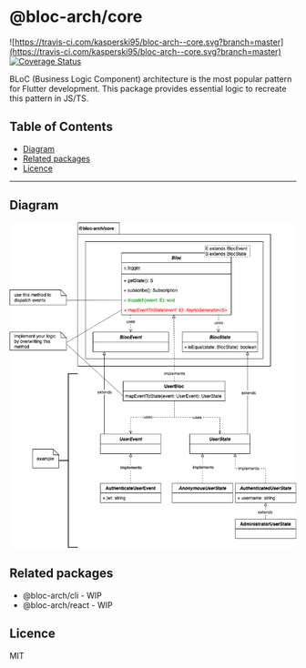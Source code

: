 # @bloc-arch/core <!-- omit in toc -->

![https://travis-ci.com/kasperski95/bloc-arch--core.svg?branch=master](https://travis-ci.com/kasperski95/bloc-arch--core.svg?branch=master)
[![Coverage Status](https://coveralls.io/repos/github/kasperski95/bloc-arch--core/badge.svg?branch=master)](https://coveralls.io/github/kasperski95/bloc-arch--core?branch=master)

BLoC (Business Logic Component) architecture is the most popular pattern for Flutter development. This package provides essential logic to recreate this pattern in JS/TS.


## Table of Contents <!-- omit in toc -->
- [Diagram](#diagram)
- [Related packages](#related-packages)
- [Licence](#licence)

---

## Diagram
![diagram](https://raw.githubusercontent.com/kasperski95/bloc-arch--core/master/documentation/bloc.png)

## Related packages
- @bloc-arch/cli - WIP
- @bloc-arch/react - WIP

## Licence
MIT